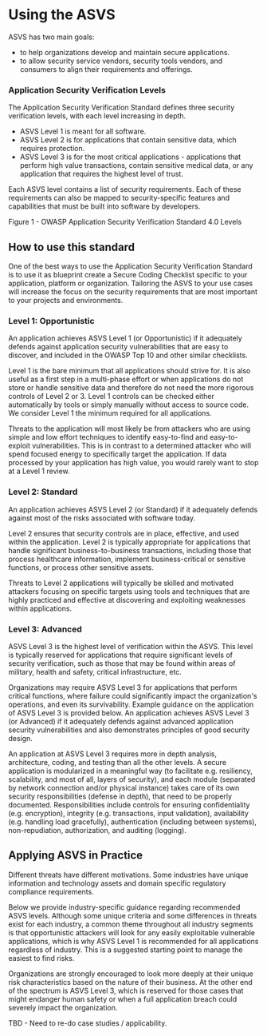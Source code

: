 # Using the ASVS

ASVS has two main goals:
* to help organizations develop and maintain secure applications.
* to allow security service vendors, security tools vendors, and consumers to align their requirements and offerings.

### Application Security Verification Levels
The Application Security Verification Standard defines three security verification levels, with each level increasing in depth.

* ASVS Level 1 is meant for all software.
* ASVS Level 2 is for applications that contain sensitive data, which requires protection.
* ASVS Level 3 is for the most critical applications - applications that perform high value transactions, contain sensitive medical data, or any application that requires the highest level of trust.

Each ASVS level contains a list of security requirements. Each of these requirements can also be mapped to security-specific features and capabilities that must be built into software by developers.

Figure 1 - OWASP Application Security Verification Standard 4.0 Levels

## How to use this standard

One of the best ways to use the Application Security Verification Standard is to use it as blueprint create a Secure Coding Checklist specific to your application, platform or organization. Tailoring the ASVS to your use cases will increase the focus on the security requirements that are most important to your projects and environments.

### Level 1: Opportunistic

An application achieves ASVS Level 1 (or Opportunistic) if it adequately defends against application security vulnerabilities that are easy to discover, and included in the OWASP Top 10 and other similar checklists.

Level 1 is the bare minimum that all applications should strive for. It is also useful as a first step in a multi-phase effort or when applications do not store or handle sensitive data and therefore do not need the more rigorous controls of Level 2 or 3. Level 1 controls can be checked either automatically by tools or simply manually without access to source code. We consider Level 1 the minimum required for all applications.

Threats to the application will most likely be from attackers who are using simple and low effort techniques to identify easy-to-find and easy-to-exploit vulnerabilities. This is in contrast to a determined attacker who will spend focused energy to specifically target the application. If data processed by your application has high value, you would rarely want to stop at a Level 1 review.

### Level 2: Standard

An application achieves ASVS Level 2 (or Standard) if it adequately defends against most of the risks associated with software today.

Level 2 ensures that security controls are in place, effective, and used within the application. Level 2 is typically appropriate for applications that handle significant business-to-business transactions, including those that process healthcare information, implement business-critical or sensitive functions, or process other sensitive assets.

Threats to Level 2 applications will typically be skilled and motivated attackers focusing on specific targets using tools and techniques that are highly practiced and effective at discovering and exploiting weaknesses within applications.

### Level 3: Advanced

ASVS Level 3 is the highest level of verification within the ASVS. This level is typically reserved for applications that require significant levels of security verification, such as those that may be found within areas of military, health and safety, critical infrastructure, etc.

Organizations may require ASVS Level 3 for applications that perform critical functions, where failure could significantly impact the organization's operations, and even its survivability. Example guidance on the application of ASVS Level 3 is provided below. An application achieves ASVS Level 3 (or Advanced) if it adequately defends against advanced application security vulnerabilities and also demonstrates principles of good security design.

An application at ASVS Level 3 requires more in depth analysis, architecture, coding, and testing than all the other levels. A secure application is modularized in a meaningful way (to facilitate e.g. resiliency, scalability, and most of all, layers of security), and each module (separated by network connection and/or physical instance) takes care of its own security responsibilities (defense in depth), that need to be properly documented. Responsibilities include controls for ensuring confidentiality (e.g. encryption), integrity (e.g. transactions, input validation), availability (e.g. handling load gracefully), authentication (including between systems), non-repudiation, authorization, and auditing (logging).

## Applying ASVS in Practice

Different threats have different motivations. Some industries have unique information and technology assets and domain specific regulatory compliance requirements.

Below we provide industry-specific guidance regarding recommended ASVS levels. Although some unique criteria and some differences in threats exist for each industry, a common theme throughout all industry segments is that opportunistic attackers will look for any easily exploitable vulnerable applications, which is why ASVS Level 1 is recommended for all applications regardless of industry. This is a suggested starting point to manage the easiest to find risks.

Organizations are strongly encouraged to look more deeply at their unique risk characteristics based on the nature of their business. At the other end of the spectrum is ASVS Level 3, which is reserved for those cases that might endanger human safety or when a full application breach could severely impact the organization.

TBD - Need to re-do case studies / applicability.
